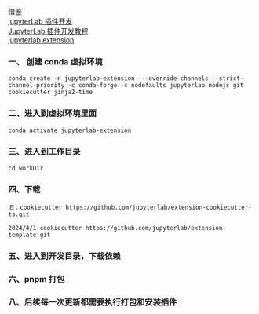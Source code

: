 借鉴
<br />
[jupyterLab 插件开发](https://juejin.cn/post/6844903989473984526#heading-0)
<br />
[JupyterLab 插件开发教程](https://blog.csdn.net/qq_29334605/article/details/129500252)
<br />
[jupyterlab extension](https://jupyterlab.readthedocs.io/en/stable/extension/extension_tutorial.html)

### 一、 创建 conda 虚拟环境

```
conda create -n jupyterlab-extension  --override-channels --strict-channel-priority -c conda-forge -c nodefaults jupyterlab nodejs git cookiecutter jinja2-time
```

### 二、进入到虚拟环境里面
```
conda activate jupyterlab-extension
```

### 三、进入到工作目录
```
cd workDir
```
### 四、下载

`旧：cookiecutter https://github.com/jupyterlab/extension-cookiecutter-ts.git`

`2024/4/1 cookiecutter https://github.com/jupyterlab/extension-template.git`

### 五、进入到开发目录，下载依赖

### 六、pnpm 打包

### 八、后续每一次更新都需要执行打包和安装插件
